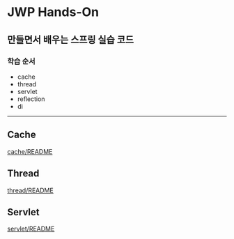 # JWP Hands-On

## 만들면서 배우는 스프링 실습 코드

### 학습 순서
- cache
- thread
- servlet
- reflection
- di

---

## Cache

[cache/README](./cache/README.md)

## Thread

[thread/README](./thread/README.md)

## Servlet

[servlet/README](./servlet/README.md)
